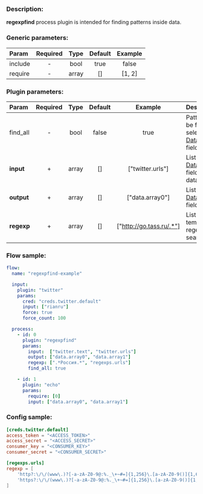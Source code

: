 ### Description:

**regexpfind** process plugin is intended for finding patterns inside data.


### Generic parameters:

| Param   | Required | Type  | Default | Example |
|:--------|:--------:|:-----:|:-------:|:-------:|
| include |    -     | bool  |  true   |  false  |
| require |    -     | array |   []    | [1, 2]  |


### Plugin parameters:

| Param      | Required | Type  | Default |         Example          | Description                                                                                                              |
|:-----------|:--------:|:-----:|:-------:|:------------------------:|:-------------------------------------------------------------------------------------------------------------------------|
| find_all   |    -     | bool  |  false  |           true           | Patterns must be found in all selected [DataItem](https://github.com/livelace/gosquito/blob/master/docs/data.md) fields. |
| **input**  |    +     | array |   []    |     ["twitter.urls"]     | List of [DataItem](https://github.com/livelace/gosquito/blob/master/docs/data.md) fields with data.                      |
| **output** |    +     | array |   []    |     ["data.array0"]      | List of target [DataItem](https://github.com/livelace/gosquito/blob/master/docs/data.md) fields.                         |
| **regexp** |    +     | array |   []    | ["http://go.tass.ru/.*"] | List of config templates/raw regexps for searching.                                                                      |

### Flow sample:

```yaml
flow:
  name: "regexpfind-example"

  input:
    plugin: "twitter"
    params:
      cred: "creds.twitter.default"
      input: ["rianru"]
      force: true
      force_count: 100

  process:
    - id: 0
      plugin: "regexpfind"
      params:
        input:  ["twitter.text", "twitter.urls"]
        output: ["data.array0", "data.array1"]
        regexp: [".*Россия.*", "regexps.urls"]
        find_all: true

    - id: 1
      plugin: "echo"
      params:
        require: [0]
        input: ["data.array0", "data.array1"]
```

### Config sample:

```toml
[creds.twitter.default]
access_token = "<ACCESS_TOKEN>"
access_secret = "<ACCESS_SECRET>"
consumer_key = "<CONSUMER_KEY>"
consumer_secret = "<CONSUMER_SECRET>"

[regexps.urls]
regexp = [
    'http?:\/\/(www\.)?[-a-zA-Z0-9@:%._\+~#=]{1,256}\.[a-zA-Z0-9()]{1,6}\b([-a-zA-Z0-9()@:%_\+.~#?&//=]*)',
    'https?:\/\/(www\.)?[-a-zA-Z0-9@:%._\+~#=]{1,256}\.[a-zA-Z0-9()]{1,6}\b([-a-zA-Z0-9()@:%_\+.~#?&//=]*)'
]
```

